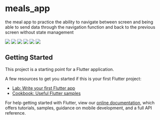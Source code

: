 # meals_app

the meal app to practice the ability to navigate between screen and being able to send data through the navigation function and back to the previous screen without state management


![](/repo_images/category_screen.jpeg)
![](/repo_images/drawer.jpeg)
![](/repo_images/meal_category.jpeg)
![](/repo_images/Favorite.jpeg)
![](/repo_images/meal_screen.jpeg)
![](/repo_images/Settings.jpeg)

## Getting Started


This project is a starting point for a Flutter application.
 
A few resources to get you started if this is your first Flutter project:

- [Lab: Write your first Flutter app](https://flutter.dev/docs/get-started/codelab)
- [Cookbook: Useful Flutter samples](https://flutter.dev/docs/cookbook)

For help getting started with Flutter, view our
[online documentation](https://flutter.dev/docs), which offers tutorials,
samples, guidance on mobile development, and a full API reference.
